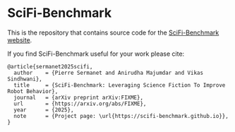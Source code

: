 # SciFi-Benchmark

This is the repository that contains source code for the [SciFi-Benchmark website](https://scifi-benchmark.github.io).

If you find SciFi-Benchmark useful for your work please cite:
```
@article{sermanet2025scifi,
  author    = {Pierre Sermanet and Anirudha Majumdar and Vikas Sindhwani},
  title     = {SciFi-Benchmark: Leveraging Science Fiction To Improve Robot Behavior},
  journal   = {arXiv preprint arXiv:FIXME},
  url       = {https://arxiv.org/abs/FIXME},
  year      = {2025},
  note      = {Project page: \url{https://scifi-benchmark.github.io}},
}
```

